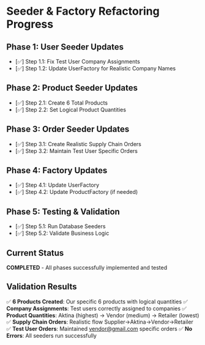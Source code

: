 # Seeder & Factory Refactoring Progress

## Phase 1: User Seeder Updates
- [✅] Step 1.1: Fix Test User Company Assignments
- [✅] Step 1.2: Update UserFactory for Realistic Company Names

## Phase 2: Product Seeder Updates  
- [✅] Step 2.1: Create 6 Total Products
- [✅] Step 2.2: Set Logical Product Quantities

## Phase 3: Order Seeder Updates
- [✅] Step 3.1: Create Realistic Supply Chain Orders
- [✅] Step 3.2: Maintain Test User Specific Orders

## Phase 4: Factory Updates
- [✅] Step 4.1: Update UserFactory
- [✅] Step 4.2: Update ProductFactory (if needed)

## Phase 5: Testing & Validation
- [✅] Step 5.1: Run Database Seeders
- [✅] Step 5.2: Validate Business Logic

## Current Status
**COMPLETED** - All phases successfully implemented and tested

## Validation Results
✅ **6 Products Created**: Our specific 6 products with logical quantities
✅ **Company Assignments**: Test users correctly assigned to companies
✅ **Product Quantities**: Aktina (highest) → Vendor (medium) → Retailer (lowest)
✅ **Supply Chain Orders**: Realistic flow Supplier→Aktina→Vendor→Retailer
✅ **Test User Orders**: Maintained vendor@gmail.com specific orders
✅ **No Errors**: All seeders run successfully
